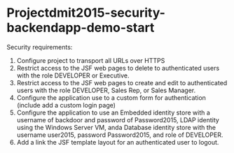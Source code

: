 # Projectdmit2015-security-backendapp-demo-start

Security requirements:

1. Configure project to transport all URLs over HTTPS
2. Restrict access to the JSF web pages to delete to authenticated users with the role DEVELOPER or Executive.
3. Restrict access to the JSF web pages to create and edit to authenticated users with the role DEVELOPER, Sales Rep, or Sales Manager.
4. Configure the application use to a custom form for authentication (include add a custom login page)
5. Configure the application to use an Embedded identity store with a username of backdoor and password of Password2015, LDAP identity using the Windows Server VM, anda  Database identity store with the username user2015, password Password2015, and role of DEVELOPER.
6. Add a link the JSF template layout for an authenticated user to logout.
